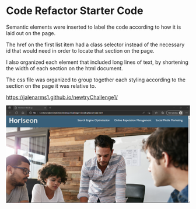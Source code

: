 # Code Refactor Starter Code

Semantic elements were inserted to label the code according to how it is laid out on the page.

The href on the first list item had a class selector instead of the necessary id that would need in order to locate that section on the page.

I also organized each element that included long lines of text, by shortening the width of each section on the html document.

The css file was organized to group together each styling according to the section on the page it was relative to.

https://jalenarms1.github.io/newtryChallenge1/

![A screenshot of what's first seen on the web page.](/firstreadme/screenShot.png)





